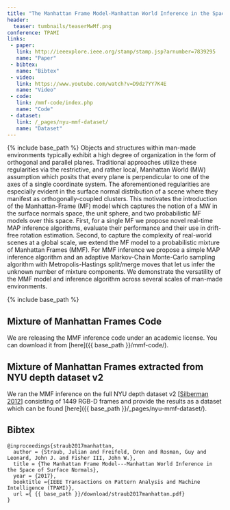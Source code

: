 ```yaml
---
title: "The Manhattan Frame Model-Manhattan World Inference in the Space of Surface Normals"
header:
  teaser: tumbnails/teaserMwMf.png
conference: TPAMI
links: 
 - paper: 
   link: http://ieeexplore.ieee.org/stamp/stamp.jsp?arnumber=7839295
   name: "Paper"
 - bibtex: 
   name: "Bibtex"
 - video: 
   link: https://www.youtube.com/watch?v=D9dz7YY7K4E
   name: "Video"
 - code: 
   link: /mmf-code/index.php
   name: "Code"
 - dataset: 
   link: /_pages/nyu-mmf-dataset/
   name: "Dataset"
---
```

{% include base_path %}
Objects and structures within man-made environments typically exhibit a
high degree of organization in the form of orthogonal and parallel
planes. Traditional approaches utilize these regularities via the
restrictive, and rather local, Manhattan World (MW) assumption which
posits that every plane is perpendicular to one of the axes of a single
coordinate system. The aforementioned regularities are especially
evident in the surface normal distribution of a scene where they
manifest as orthogonally-coupled clusters.  This motivates the
introduction of the Manhattan-Frame (MF) model which captures the
notion of a MW in the surface normals space, the unit sphere, and two
probabilistic MF models over this space.  First, for a single MF we
propose novel real-time MAP inference algorithms, evaluate their
performance and their use in drift-free rotation estimation. Second, to
capture the complexity of real-world scenes at a global scale, we
extend the MF model to a probabilistic mixture of Manhattan Frames
(MMF). For MMF inference we propose a simple MAP inference algorithm
and an adaptive Markov-Chain Monte-Carlo sampling algorithm with
Metropolis-Hastings split/merge moves that let us infer the unknown
number of mixture components. We demonstrate the versatility of the MMF
model and inference algorithm across several scales of man-made
environments.

{% include base_path %}

## Mixture of Manhattan Frames Code

We are releasing the MMF inference code under an academic license. You
can download it from
[here]({{ base_path }}/mmf-code/).

## Mixture of Manhattan Frames extracted from NYU depth dataset v2

We ran the MMF inference on the full NYU depth dataset v2 [[Silberman
2012](http://cs.nyu.edu/~silberman/datasets/nyu_depth_v2.html)]
consisting of 1449 RGB-D frames and provide the results as a dataset
which can be found
[here]({{ base_path }}/_pages/nyu-mmf-dataset/).

## Bibtex <a id="bibtex"></a>
```
@inproceedings{straub2017manhattan,
  author = {Straub, Julian and Freifeld, Oren and Rosman, Guy and Leonard, John J. and Fisher III, John W.},
  title = {The Manhattan Frame Model---Manhattan World Inference in the Space of Surface Normals},
  year = {2017},
  booktitle ={IEEE Transactions on Pattern Analysis and Machine Intelligence (TPAMI)},
  url ={ {{ base_path }}/download/straub2017manhattan.pdf}
}
```


